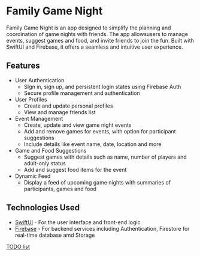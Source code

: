 # Family Game Night

Family Game Night is an app designed to simplify the planning and coordination of game nights with friends. The app allowsusers to manage events, suggest games and food, and invite friends to join the fun. Built with SwiftUI and Firebase, it offers a seamless and intuitive user experience.

## Features
* User Authentication
  * SIgn in, sign up, and persistent login states using Firebase Auth
  * Secure profile management and authentication
* User Profiles
  * Create and update personal profiles
  * View and manage friends list
* Event Management
  * Create, update and view game night events
  * Add and remove games for events, with option for participant suggestions
  * Include details like event name, date, location and more
* Game and Food Suggestions
  * Suggest games with details such as name, number of players and adult-only status
  * Add and suggest food items for the event
* Dynamic Feed
  * Display a feed of upcoming game nights with summaries of participants, games and food
  
  
## Technologies Used
* [SwiftUI](https://developer.apple.com/xcode/swiftui/) - For the user interface and front-end logic
* [Firebase](https://firebase.google.com/) - For backend services including Authentication, Firestore for real-time database amd Storage

[TODO list](https://github.com/EricDavenport/GameNightOrganizer/blob/main/TODO.md)
